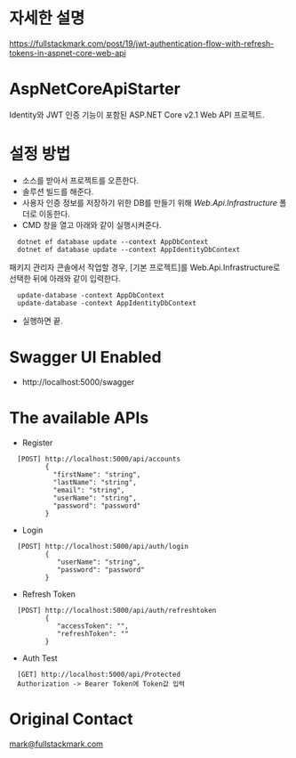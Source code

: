 # 자세한 설명
https://fullstackmark.com/post/19/jwt-authentication-flow-with-refresh-tokens-in-aspnet-core-web-api

# AspNetCoreApiStarter
Identity와 JWT 인증 기능이 포함된 ASP.NET Core v2.1 Web API 프로젝트.

# 설정 방법
- 소스를 받아서 프로젝트를 오픈한다.
- 솔루션 빌드를 해준다.
- 사용자 인증 정보를 저장하기 위한 DB를 만들기 위해 *Web.Api.Infrastructure* 폴더로 이동한다. 
- CMD 창을 열고 아래와 같이 실행시켜준다.
```
  dotnet ef database update --context AppDbContext
  dotnet ef database update --context AppIdentityDbContext
``` 
  패키지 관리자 콘솔에서 작업할 경우, [기본 프로젝트]를 Web.Api.Infrastructure로 선택한 뒤에 아래와 같이 입력한다.
```
  update-database -context AppDbContext
  update-database -context AppIdentityDbContext
```  
- 실행하면 끝.


# Swagger UI Enabled
- http://localhost:5000/swagger


# The available APIs
- Register
```
  [POST] http://localhost:5000/api/accounts
         {
           "firstName": "string",
           "lastName": "string",
           "email": "string",
           "userName": "string",
           "password": "password"
         }
```
- Login
```
  [POST] http://localhost:5000/api/auth/login
         {
            "userName": "string",
            "password": "password"
         }
```
- Refresh Token
```
  [POST] http://localhost:5000/api/auth/refreshtoken
         {
            "accessToken": "",
            "refreshToken": ""
         }
```  
- Auth Test
```
  [GET] http://localhost:5000/api/Protected
  Authorization -> Bearer Token에 Token값 입력
```

# Original Contact
  mark@fullstackmark.com
 
